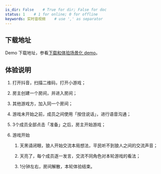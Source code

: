 ```yaml
---
is_dir: False    # True for dir; False for doc
status: 1    # 1 for online; 0 for offline
keywords: 实时音视频    # use ',' as separator
---
```


## 下载地址

Demo 下载地址，参看[下载和体验场景化 demo](1163794#%E4%B8%8B%E8%BD%BD%E5%92%8C%E4%BD%93%E9%AA%8C%E5%9C%BA%E6%99%AF%E5%8C%96-demo)。

## 体验说明

1. 打开抖音，扫描二维码，打开小游戏；
	
2. 房主创建一个房间，并进入房间；
	
3. 其他游戏方，加入同一个房间；
	
4. 游戏未开始之前，成员之间使用「按住说话」，进行语音沟通；
	
5. 3个成员全部点击「准备」之后，房主开始游戏；
	
6. 游戏开始
	1. 天黑请闭眼，狼人开始交流本局想法，平民听不到狼人之间的交流声音；
		
	2. 天亮了，每个成员逐一发言，交流不同角色对本轮游戏的看法；
		
	3. 1分钟左右，房间解散，本轮体验结束。
